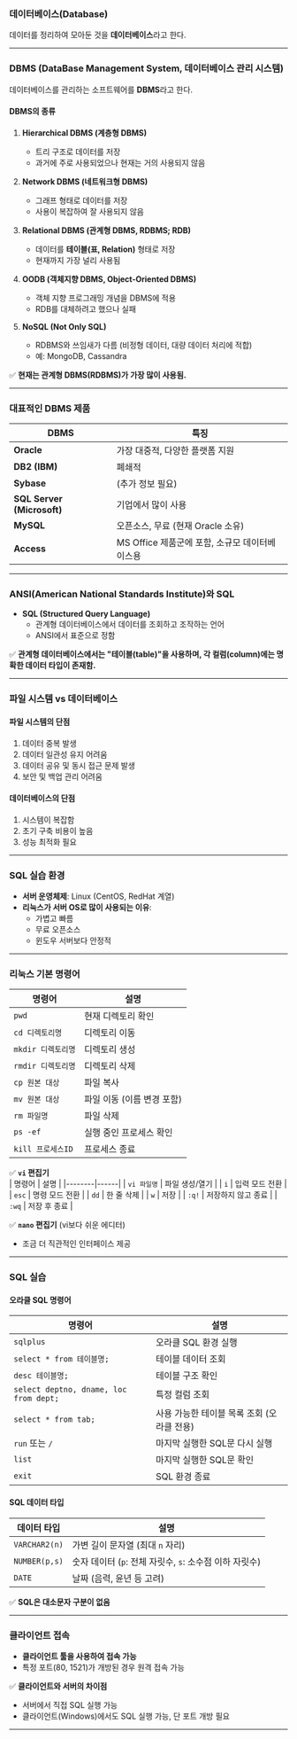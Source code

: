 ### **데이터베이스(Database)**
데이터를 정리하여 모아둔 것을 **데이터베이스**라고 한다.

---

### **DBMS (DataBase Management System, 데이터베이스 관리 시스템)**  
데이터베이스를 관리하는 소프트웨어를 **DBMS**라고 한다.

#### **DBMS의 종류**
1. **Hierarchical DBMS (계층형 DBMS)**  
   - 트리 구조로 데이터를 저장  
   - 과거에 주로 사용되었으나 현재는 거의 사용되지 않음  

2. **Network DBMS (네트워크형 DBMS)**  
   - 그래프 형태로 데이터를 저장  
   - 사용이 복잡하여 잘 사용되지 않음  

3. **Relational DBMS (관계형 DBMS, RDBMS; RDB)**  
   - 데이터를 **테이블(표, Relation)** 형태로 저장  
   - 현재까지 가장 널리 사용됨  

4. **OODB (객체지향 DBMS, Object-Oriented DBMS)**  
   - 객체 지향 프로그래밍 개념을 DBMS에 적용  
   - RDB를 대체하려고 했으나 실패  

5. **NoSQL (Not Only SQL)**  
   - RDBMS와 쓰임새가 다름 (비정형 데이터, 대량 데이터 처리에 적합)  
   - 예: MongoDB, Cassandra  

✅ **현재는 관계형 DBMS(RDBMS)가 가장 많이 사용됨.**  

---

### **대표적인 DBMS 제품**
| DBMS | 특징 |
|------|------|
| **Oracle** | 가장 대중적, 다양한 플랫폼 지원 |
| **DB2 (IBM)** | 폐쇄적 |
| **Sybase** | (추가 정보 필요) |
| **SQL Server (Microsoft)** | 기업에서 많이 사용 |
| **MySQL** | 오픈소스, 무료 (현재 Oracle 소유) |
| **Access** | MS Office 제품군에 포함, 소규모 데이터베이스용 |

---

### **ANSI(American National Standards Institute)와 SQL**
- **SQL (Structured Query Language)**  
  - 관계형 데이터베이스에서 데이터를 조회하고 조작하는 언어
  - ANSI에서 표준으로 정함  

✅ **관계형 데이터베이스에서는 "테이블(table)"을 사용하며, 각 컬럼(column)에는 명확한 데이터 타입이 존재함.**  

---

### **파일 시스템 vs 데이터베이스**
#### **파일 시스템의 단점**
1. 데이터 중복 발생  
2. 데이터 일관성 유지 어려움  
3. 데이터 공유 및 동시 접근 문제 발생  
4. 보안 및 백업 관리 어려움  

#### **데이터베이스의 단점**
1. 시스템이 복잡함  
2. 초기 구축 비용이 높음  
3. 성능 최적화 필요  

---

### **SQL 실습 환경**
- **서버 운영체제**: Linux (CentOS, RedHat 계열)  
- **리눅스가 서버 OS로 많이 사용되는 이유**:  
  - 가볍고 빠름  
  - 무료 오픈소스  
  - 윈도우 서버보다 안정적  

---

### **리눅스 기본 명령어**
| 명령어 | 설명 |
|--------|------|
| `pwd` | 현재 디렉토리 확인 |
| `cd 디렉토리명` | 디렉토리 이동 |
| `mkdir 디렉토리명` | 디렉토리 생성 |
| `rmdir 디렉토리명` | 디렉토리 삭제 |
| `cp 원본 대상` | 파일 복사 |
| `mv 원본 대상` | 파일 이동 (이름 변경 포함) |
| `rm 파일명` | 파일 삭제 |
| `ps -ef` | 실행 중인 프로세스 확인 |
| `kill 프로세스ID` | 프로세스 종료 |

✅ **`vi` 편집기**  
| 명령어 | 설명 |
|--------|------|
| `vi 파일명` | 파일 생성/열기 |
| `i` | 입력 모드 전환 |
| `esc` | 명령 모드 전환 |
| `dd` | 한 줄 삭제 |
| `w` | 저장 |
| `:q!` | 저장하지 않고 종료 |
| `:wq` | 저장 후 종료 |

✅ **`nano` 편집기** (vi보다 쉬운 에디터)  
- 조금 더 직관적인 인터페이스 제공  

---

### **SQL 실습**
#### **오라클 SQL 명령어**
| 명령어 | 설명 |
|--------|------|
| `sqlplus` | 오라클 SQL 환경 실행 |
| `select * from 테이블명;` | 테이블 데이터 조회 |
| `desc 테이블명;` | 테이블 구조 확인 |
| `select deptno, dname, loc from dept;` | 특정 컬럼 조회 |
| `select * from tab;` | 사용 가능한 테이블 목록 조회 (오라클 전용) |
| `run` 또는 `/` | 마지막 실행한 SQL문 다시 실행 |
| `list` | 마지막 실행한 SQL문 확인 |
| `exit` | SQL 환경 종료 |

#### **SQL 데이터 타입**
| 데이터 타입 | 설명 |
|------------|------|
| `VARCHAR2(n)` | 가변 길이 문자열 (최대 `n` 자리) |
| `NUMBER(p,s)` | 숫자 데이터 (`p`: 전체 자릿수, `s`: 소수점 이하 자릿수) |
| `DATE` | 날짜 (음력, 윤년 등 고려) |

✅ **SQL은 대소문자 구분이 없음**  

---

### **클라이언트 접속**
- **클라이언트 툴을 사용하여 접속 가능**
- 특정 포트(80, 1521)가 개방된 경우 원격 접속 가능

✅ **클라이언트와 서버의 차이점**  
- 서버에서 직접 SQL 실행 가능  
- 클라이언트(Windows)에서도 SQL 실행 가능, 단 포트 개방 필요  

---
